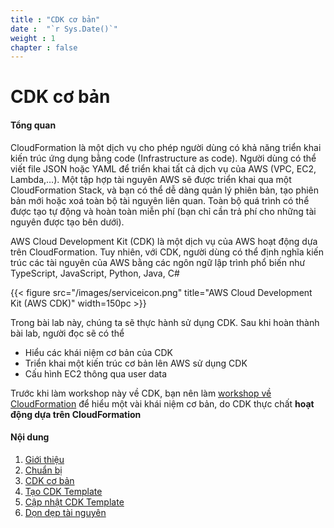 ```yaml
---
title : "CDK cơ bản"
date :  "`r Sys.Date()`" 
weight : 1 
chapter : false
---
```


# CDK cơ bản

#### Tổng quan

CloudFormation là một dịch vụ cho phép người dùng có khả năng triển khai kiến trúc ứng dụng bằng code (Infrastructure as code). Người dùng có thể viết file JSON hoặc YAML để triển khai tất cả dịch vụ của AWS (VPC, EC2, Lambda,…). Một tập hợp tài nguyên AWS sẽ được triển khai qua một CloudFormation Stack, và bạn có thể dễ dàng quản lý phiên bản, tạo phiên bản mới hoặc xoá toàn bộ tài nguyên liên quan. Toàn bộ quá trình có thể được tạo tự động và hoàn toàn miễn phí (bạn chỉ cần trả phí cho những tài nguyên được tạo bên dưới).

AWS Cloud Development Kit (CDK) là một dịch vụ của AWS hoạt động dựa trên CloudFormation. Tuy nhiên, với CDK, người dùng có thể định nghĩa kiến trúc các tài nguyên của AWS bằng các ngôn ngữ lập trình phổ biến như TypeScript, JavaScript, Python, Java, C# 


{{< figure src="/images/serviceicon.png" title="AWS Cloud Development Kit (AWS CDK)" width=150pc >}}

Trong bài lab này, chúng ta sẽ thực hành sử dụng CDK. Sau khi hoàn thành bài lab, người đọc sẽ có thể

- Hiểu các khái niệm cơ bản của CDK
- Triển khai một kiến trúc cơ bản lên AWS sử dụng CDK
- Cấu hình EC2 thông qua user data

Trước khi làm workshop này về CDK, bạn nên làm [workshop về CloudFormation](https://000037.awsstudygroup.com/vi/1-introduce/) để hiểu một vài khái niệm cơ bản, do CDK thực chất **hoạt động dựa trên CloudFormation**

#### Nội dung
1. [Giới thiệu](1-introduce/)
2. [Chuẩn bị](2-prerequiste/)
3. [CDK cơ bản](3-cdkbasic/)
4. [Tạo CDK Template](4-createcdktemplate/)
5. [Cập nhật CDK Template](5-updatecdktemplate/)
6. [Dọn dẹp tài nguyên](6-cleanup/)